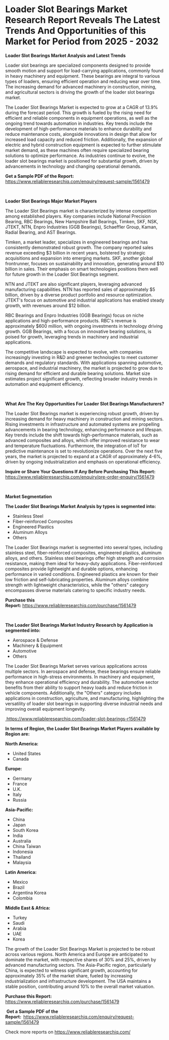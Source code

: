 <p><h1>Loader Slot Bearings Market Research Report Reveals The Latest Trends And Opportunities of this Market for Period from 2025 - 2032</h1></p><p><strong>Loader Slot Bearings Market Analysis and Latest Trends</strong></p>
<p><p>Loader slot bearings are specialized components designed to provide smooth motion and support for load-carrying applications, commonly found in heavy machinery and equipment. These bearings are integral to various types of loaders, ensuring efficient operation and reducing wear over time. The increasing demand for advanced machinery in construction, mining, and agricultural sectors is driving the growth of the loader slot bearings market.</p><p>The Loader Slot Bearings Market is expected to grow at a CAGR of 13.9% during the forecast period. This growth is fueled by the rising need for efficient and reliable components in equipment operations, as well as the ongoing trend towards automation in industries. Key trends include the development of high-performance materials to enhance durability and reduce maintenance costs, alongside innovations in design that allow for increased load capacity and reduced friction. Additionally, the expansion of electric and hybrid construction equipment is expected to further stimulate market demand, as these machines often require specialized bearing solutions to optimize performance. As industries continue to evolve, the loader slot bearings market is positioned for substantial growth, driven by advancements in technology and changing operational demands.</p></p>
<p><strong>Get a Sample PDF of the Report:&nbsp;</strong> <a href="https://www.reliableresearchiq.com/enquiry/request-sample/1561479?utm_campaign=3370&utm_medium=2&utm_source=Github&utm_content=ia&utm_term=08042025&utm_id=loader-slot-bearings">https://www.reliableresearchiq.com/enquiry/request-sample/1561479</a></p>
<p>&nbsp;</p>
<p><strong>Loader Slot Bearings Major Market Players</strong></p>
<p><p>The Loader Slot Bearings market is characterized by intense competition among established players. Key companies include National Precision Bearing, RBC Bearings, New Hampshire Ball Bearings, Timken, SKF, NSK, JTEKT, NTN, Enpro Industries (GGB Bearings), Schaeffler Group, Kaman, Radial Bearing, and AST Bearings. </p><p>Timken, a market leader, specializes in engineered bearings and has consistently demonstrated robust growth. The company reported sales revenue exceeding $3 billion in recent years, bolstered by strategic acquisitions and expansion into emerging markets. SKF, another global frontrunner, focuses on sustainability and innovation, generating around $10 billion in sales. Their emphasis on smart technologies positions them well for future growth in the Loader Slot Bearings segment.</p><p>NTN and JTEKT are also significant players, leveraging advanced manufacturing capabilities. NTN has reported sales of approximately $5 billion, driven by a diverse product portfolio and resource optimization. JTEKT's focus on automotive and industrial applications has enabled steady growth, with revenues around $12 billion. </p><p>RBC Bearings and Enpro Industries (GGB Bearings) focus on niche applications and high-performance products. RBC's revenue is approximately $600 million, with ongoing investments in technology driving growth. GGB Bearings, with a focus on innovative bearing solutions, is poised for growth, leveraging trends in machinery and industrial applications.</p><p>The competitive landscape is expected to evolve, with companies increasingly investing in R&D and greener technologies to meet customer demands and regulatory standards. With applications spanning automotive, aerospace, and industrial machinery, the market is projected to grow due to rising demand for efficient and durable bearing solutions. Market size estimates project significant growth, reflecting broader industry trends in automation and equipment efficiency.</p></p>
<p>&nbsp;</p>
<p><strong>What Are The Key Opportunities For Loader Slot Bearings Manufacturers?</strong></p>
<p><p>The Loader Slot Bearings market is experiencing robust growth, driven by increasing demand for heavy machinery in construction and mining sectors. Rising investments in infrastructure and automated systems are propelling advancements in bearing technology, enhancing performance and lifespan. Key trends include the shift towards high-performance materials, such as advanced composites and alloys, which offer improved resistance to wear and temperature fluctuations. Furthermore, the integration of IoT for predictive maintenance is set to revolutionize operations. Over the next five years, the market is projected to expand at a CAGR of approximately 4-6%, driven by ongoing industrialization and emphasis on operational efficiency.</p></p>
<p><strong>Inquire or Share Your Questions If Any Before Purchasing This Report:</strong> <a href="https://www.reliableresearchiq.com/enquiry/pre-order-enquiry/1561479?utm_campaign=3370&utm_medium=2&utm_source=Github&utm_content=ia&utm_term=08042025&utm_id=loader-slot-bearings">https://www.reliableresearchiq.com/enquiry/pre-order-enquiry/1561479</a></p>
<p>&nbsp;</p>
<p><strong>Market Segmentation</strong></p>
<p><strong>The Loader Slot Bearings Market Analysis by types is segmented into:</strong></p>
<p><ul><li>Stainless Steel</li><li>Fiber-reinforced Composites</li><li>Engineered Plastics</li><li>Aluminum Alloys</li><li>Others</li></ul></p>
<p><p>The Loader Slot Bearings market is segmented into several types, including stainless steel, fiber-reinforced composites, engineered plastics, aluminum alloys, and others. Stainless steel bearings offer high strength and corrosion resistance, making them ideal for heavy-duty applications. Fiber-reinforced composites provide lightweight and durable options, enhancing performance in varied conditions. Engineered plastics are known for their low friction and self-lubricating properties. Aluminum alloys combine strength with lightweight characteristics, while the "others" category encompasses diverse materials catering to specific industry needs.</p></p>
<p><strong>Purchase this Report:&nbsp;</strong><a href="https://www.reliableresearchiq.com/purchase/1561479?utm_campaign=3370&utm_medium=2&utm_source=Github&utm_content=ia&utm_term=08042025&utm_id=loader-slot-bearings">https://www.reliableresearchiq.com/purchase/1561479</a></p>
<p>&nbsp;</p>
<p><strong>The Loader Slot Bearings Market Industry Research by Application is segmented into:</strong></p>
<p><ul><li>Aerospace & Defense</li><li>Machinery & Equipment</li><li>Automotive</li><li>Others</li></ul></p>
<p><p>The Loader Slot Bearings Market serves various applications across multiple sectors. In aerospace and defense, these bearings ensure reliable performance in high-stress environments. In machinery and equipment, they enhance operational efficiency and durability. The automotive sector benefits from their ability to support heavy loads and reduce friction in vehicle components. Additionally, the "Others" category includes applications in construction, agriculture, and manufacturing, highlighting the versatility of loader slot bearings in supporting diverse industrial needs and improving overall equipment longevity.</p></p>
<p><a href="https://www.reliableresearchiq.com/loader-slot-bearings-r1561479?utm_campaign=3370&utm_medium=2&utm_source=Github&utm_content=ia&utm_term=08042025&utm_id=loader-slot-bearings">&nbsp;https://www.reliableresearchiq.com/loader-slot-bearings-r1561479</a></p>
<p><strong>In terms of Region, the Loader Slot Bearings Market Players available by Region are:</strong></p>
<p>
    <p> <strong> North America: </strong>
        <ul>
            <li>United States</li>
            <li>Canada</li>
        </ul>
        </p> 
    <p> <strong> Europe: </strong>
        <ul>
            <li>Germany</li>
            <li>France</li>
            <li>U.K.</li>
            <li>Italy</li>
            <li>Russia</li>
        </ul>
        </p> 
    <p> <strong> Asia-Pacific: </strong>
        <ul>
            <li>China</li>
            <li>Japan</li>
            <li>South Korea</li>
            <li>India</li>
            <li>Australia</li>
            <li>China Taiwan</li>
            <li>Indonesia</li>
            <li>Thailand</li>
            <li>Malaysia</li>
        </ul>
        </p> 
    <p> <strong> Latin America: </strong>
        <ul>
            <li>Mexico</li>
            <li>Brazil</li>
            <li>Argentina Korea</li>
            <li>Colombia</li>
        </ul>
        </p> 
    <p> <strong> Middle East & Africa: </strong>
        <ul>
            <li>Turkey</li>
            <li>Saudi</li>
            <li>Arabia</li>
            <li>UAE</li>
            <li>Korea</li>
        </ul>
    </p>
    </p>
<p><p>The growth of the Loader Slot Bearings Market is projected to be robust across various regions. North America and Europe are anticipated to dominate the market, with respective shares of 30% and 25%, driven by advanced manufacturing sectors. The Asia-Pacific region, particularly China, is expected to witness significant growth, accounting for approximately 35% of the market share, fueled by increasing industrialization and infrastructure development. The USA maintains a stable position, contributing around 10% to the overall market valuation.</p></p>
<p><strong>Purchase this Report: </strong><a href="https://www.reliableresearchiq.com/purchase/1561479?utm_campaign=3370&utm_medium=2&utm_source=Github&utm_content=ia&utm_term=08042025&utm_id=loader-slot-bearings">https://www.reliableresearchiq.com/purchase/1561479</a></p>
<p>&nbsp;<strong>Get a Sample PDF of the Report:&nbsp;&nbsp;</strong><a href="https://www.reliableresearchiq.com/enquiry/request-sample/1561479?utm_campaign=3370&utm_medium=2&utm_source=Github&utm_content=ia&utm_term=08042025&utm_id=loader-slot-bearings">https://www.reliableresearchiq.com/enquiry/request-sample/1561479</a></p>
<p><strong></strong></p>
<p>Check more reports on <a href="https://www.reliableresearchiq.com/?utm_campaign=3370&utm_medium=2&utm_source=Github&utm_content=ia&utm_term=08042025&utm_id=loader-slot-bearings">https://www.reliableresearchiq.com/</a></p>